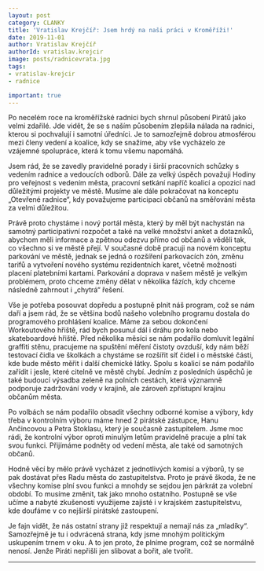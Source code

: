 ```yaml
---
layout: post
category: CLANKY
title: 'Vratislav Krejčíř: Jsem hrdý na naši práci v Kroměříži!'
date: 2019-11-01
author: Vratislav Krejčíř
authorId: vratislav.krejcir
image: posts/radnicevrata.jpg  
tags: 
- vratislav-krejcir
- radnice

important: true
---
```


Po necelém roce na kroměřížské radnici bych shrnul působení Pirátů jako velmi zdařilé. Jde vidět, že se s naším působením zlepšila nálada na radnici, kterou si pochvalují i samotní úředníci. Je to samozřejmě dobrou atmosférou mezi členy vedení a koalice, kdy se snažíme, aby vše vycházelo ze vzájemné spolupráce, která k tomu všemu napomáhá.

Jsem rád, že se zavedly pravidelné porady i širší pracovních schůzky s vedením radnice a vedoucích odborů. Dále za velký úspěch považuji Hodiny pro veřejnost s vedením města, pracovní setkání napříč koalicí a opozicí nad důležitými projekty ve městě. Musíme ale dále pokračovat na konceptu „Otevřené radnice“, kdy považujeme participaci občanů na směřování města za velmi důležitou. 

Právě proto chystáme i nový portál města, který by měl být nachystán na samotný participativní rozpočet a také na velké množství anket a dotazníků, abychom měli informace a zpětnou odezvu přímo od občanů a věděli tak, co všechno si ve městě přejí. V současné době pracuji na novém konceptu parkování ve městě, jednak se jedná o rozšíření parkovacích zón, změnu tarifů a vytvoření nového systému rezidentních karet, včetně možnosti placení platebními kartami. Parkování a doprava v našem městě je velkým problémem, proto chceme změny dělat v několika fázích, kdy chceme následně zahrnout i „chytrá“ řešení.

Vše je potřeba posouvat dopředu a postupně plnit náš program, což se nám daří a jsem rád, že se většina bodů našeho volebního programu dostala do programového prohlášení koalice. Máme za sebou dokončení Workoutového hřiště, rád bych posunul dál i dráhu pro kola nebo skateboardové hřiště. Před několika měsíci se nám podařilo domluvit legální graffiti stěnu, pracujeme na spuštění měření čistoty ovzduší, kdy nám běží testovací čidla ve školkách a chystáme se rozšířit síť čidel i o městské části, kde bude město měřit i další chemické látky. Spolu s koalicí se nám podařilo zařídit i jesle, které citelně ve městě chybí. Jedním z posledních úspěchů je také budoucí výsadba zeleně na polních cestách, která významně podporuje zadržování vody v krajině, ale zároveň zpřístupní krajinu občanům města.

Po volbách se nám podařilo obsadit všechny odborné komise a výbory, kdy třeba v kontrolním výboru máme hned 2 pirátské zástupce, Hanu Ančincovou a Petra Stoklasu, který je současně zastupitelem. Jsme moc rádi, že kontrolní výbor oproti minulým letům pravidelně pracuje a plní tak svou funkci. Přijímáme podněty od vedení města, ale také od samotných občanů.

Hodně věcí by mělo právě vycházet z jednotlivých komisí a výborů, ty se pak dostávat přes Radu města do zastupitelstva. Proto je právě škoda, že ne všechny komise plní svou funkci a mnohdy se sejdou jen párkrát za volební období. To musíme změnit, tak jako mnoho ostatního. Postupně se vše učíme a nabyté zkušenosti využijeme zajisté i v krajském zastupitelstvu, kde doufáme v co nejširší pirátské zastoupení.

Je fajn vidět, že nás ostatní strany již respektují a nemají nás za „mladíky“. Samozřejmě je tu i odvrácená strana, kdy jsme mnohým politickým uskupením trnem v oku. A to jen proto, že plníme program, což se normálně nenosí. Jenže Piráti nepřišli jen slibovat a bořit, ale tvořit.

---

